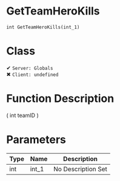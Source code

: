 # GetTeamHeroKills
```
int GetTeamHeroKills(int_1)
```
# Class
✔ `Server: Globals`  
✖ `Client: undefined`  

# Function Description
( int teamID )
# Parameters
Type|Name|Description
--|--|--
int|int_1|No Description Set
